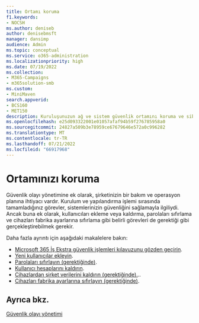 ```yaml
---
title: Ortamı koruma
f1.keywords:
- NOCSH
ms.author: deniseb
author: denisebmsft
manager: dansimp
audience: Admin
ms.topic: conceptual
ms.service: o365-administration
ms.localizationpriority: high
ms.date: 07/19/2022
ms.collection:
- M365-Campaigns
- m365solution-smb
ms.custom:
- MiniMaven
search.appverid:
- BCS160
- MET150
description: Kuruluşunuzun ağ ve sistem güvenlik ortamını koruma ve siber saldırılara karşı savunma hakkında genel bakış.
ms.openlocfilehash: e25d093322001e01057afaf94b59f276785958a0
ms.sourcegitcommit: 24827a509b3e78959ce67679646e572a0c996282
ms.translationtype: MT
ms.contentlocale: tr-TR
ms.lasthandoff: 07/21/2022
ms.locfileid: "66917968"
---
```

# <a name="maintain-your-environment"></a>Ortamınızı koruma

Güvenlik olayı yönetimine ek olarak, şirketinizin bir bakım ve operasyon planına ihtiyacı vardır. Kurulum ve yapılandırma işlemi sırasında tamamladığınız görevler, sistemlerinizin güvenliğini sağlamayla ilgiliydi. Ancak buna ek olarak, kullanıcıları ekleme veya kaldırma, parolaları sıfırlama ve cihazları fabrika ayarlarına sıfırlama gibi belirli görevleri de gerektiği gibi gerçekleştirebilmek gerekir.

Daha fazla ayrıntı için aşağıdaki makalelere bakın: 

- [Microsoft 365 İş Ekstra güvenlik işlemleri kılavuzunu gözden geçirin](m365bp-security-incident-quick-start.md).
- [Yeni kullanıcılar ekleyin](m365bp-add-users.md).
- [Parolaları sıfırlayın (gerektiğinde)](m365bp-reset-passwords.md).
- [Kullanıcı hesaplarını kaldırın](m365bp-review-remediation-actions-devices.md).
- [Cihazlardan şirket verilerini kaldırın (gerektiğinde).](../admin/devices/remove-company-data.md)..
- [Cihazları fabrika ayarlarına sıfırlayın (gerektiğinde)](../admin/devices/reset-devices-to-factory-settings.md).

## <a name="see-also"></a>Ayrıca bkz.

[Güvenlik olayı yönetimi](m365bp-security-incident-management.md)